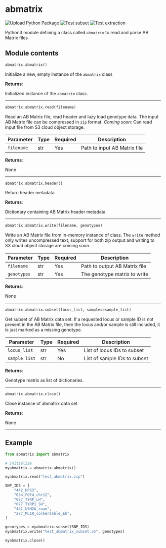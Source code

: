 # abmatrix

[![Upload Python Package](https://github.com/wisdomhealth-inc/abmatrix/actions/workflows/python-publish.yml/badge.svg)](https://github.com/wisdomhealth-inc/abmatrix/actions/workflows/python-publish.yml)  [![Test subset](https://github.com/wisdomhealth-inc/abmatrix/actions/workflows/test_subset.yml/badge.svg)](https://github.com/wisdomhealth-inc/abmatrix/actions/workflows/test_subset.yml)  [![Test extraction](https://github.com/wisdomhealth-inc/abmatrix/actions/workflows/test_extraction.yml/badge.svg)](https://github.com/wisdomhealth-inc/abmatrix/actions/workflows/test_extraction.yml)

Python3 module defining a class called `abmatrix` to read and parse AB Matrix files

## Module contents

```python
abmatrix.abmatrix()
```

Initialize a new, empty instance of the `abmatrix` class


**Returns**: 

Initialized instance of the `abmatrix` class.

---

```python
abmatrix.abmatrix.read(filename)
```

Read an AB Matrix file, read header and lazy load genotype data. The input AB Matrix file can be compressed in `zip` format. _Coming soon_: Can read input file from S3 cloud object storage.

| Parameter | Type | Required | Description |
| --------- | ---- | -------- | ----------- |
| `filename` | str | Yes | Path to input AB Matrix file |

**Returns**:

None

---

```python
abmatrix.abmatrix.header()
```

Return header metadata

**Returns**:

Dictionary containing AB Matrix header metadata

---

```python
abmatrix.abmatrix.write(filename, genotypes)
```

Write an AB Matrix file from in-memory instance of class. The `write` method only writes uncompressed text, support for both zip output and writing to S3 cloud object storage are coming soon.

| Parameter | Type | Required | Description |
| --------- | ---- | -------- | ----------- |
| `filename` | str | Yes | Path to output AB Matrix file |
| `genotypes` | str | Yes | The genotype matrix to write |

**Returns**:

None

---

```python
abmatrix.abmatrix.subset(locus_list, samples=sample_list)
```

Get subset of AB Matrix data set. If a requested locus or sample ID is not present in the AB Matrix file, then the locus and/or sample is still included, it is just marked as a missing genotype.

| Parameter | Type | Required | Description |
| --------- | ---- | -------- | ----------- |
| `locus_list` | str | Yes | List of locus IDs to subset |
| `sample_list` | str | No | List of sample IDs to subset |

**Returns**:

Genotype matrix as list of dictionaries.

---

```python
abmatrix.abmatrix.close()
```

Close instance of abmatrix data set

**Returns**:

None

---

## Example
```python
from abmatrix import abmatrix

# Initialize
myabmatrix = abmatrix.abmatrix()

myabmatrix.read("test_abmatrix.zip")

SNP_IDS = [
    "442_HPS3",
    "054_FGF4_chr12",
    "077_TYRP_LH",
    "077_TYRP1_SH",
    "441_USH2A_roan",
    "277_MC1R_cockersable_Eh",
]

genotypes = myabmatrix.subset(SNP_IDS)
myabmatrix.write("test_abmatrix_subset.ab", genotypes)

myabmatrix.close()
```
